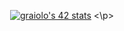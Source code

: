 <p align = "center">
<a href="https://github.com/JaeSeoKim/badge42"><img src="https://badge42.vercel.app/api/v2/clbifm27u00300fjr189qmc5z/stats?cursusId=21&coalitionId=283" alt="graiolo's 42 stats" /></a>
<\p>
<!---
graiolo/graiolo is a ✨ special ✨ repository because its `README.md` (this file) appears on your GitHub profile.
You can click the Preview link to take a look at your changes.
--->
